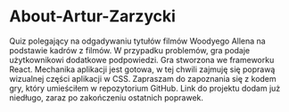 # About-Artur-Zarzycki
Quiz polegający na odgadywaniu tytułów filmów Woodyego Allena na podstawie kadrów z filmów. W przypadku problemów, gra podaje użytkownikowi dodatkowe podpowiedzi. Gra stworzona we frameworku React. Mechanika aplikacji jest gotowa, w tej chwili zajmuję się poprawą wizualnej części aplikacji w CSS. Zapraszam do zapoznania się z kodem gry, który umieściłem w repozytorium GitHub. Link do projektu dodam już niedługo, zaraz po zakończeniu ostatnich poprawek.
